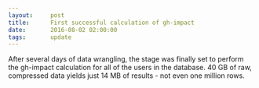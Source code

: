 ```yaml
---
layout:     post
title:      First successful calculation of gh-impact
date:       2016-08-02 02:00:00
tags:       update
---
```


After several days of data wrangling, the stage was finally set to perform the gh-impact calculation for all of the users in the database.  40 GB of raw, compressed data yields just 14 MB of results - not even one million rows.
